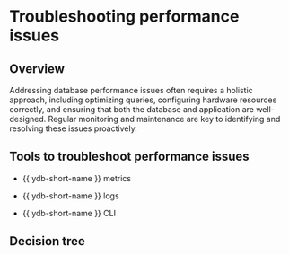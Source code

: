 # Troubleshooting performance issues

## Overview

Addressing database performance issues often requires a holistic approach, including optimizing queries, configuring hardware resources correctly, and ensuring that both the database and application are well-designed. Regular monitoring and maintenance are key to identifying and resolving these issues proactively.

## Tools to troubleshoot performance issues

- {{ ydb-short-name }} metrics

- {{ ydb-short-name }} logs

- {{ ydb-short-name }} CLI

## Decision tree


